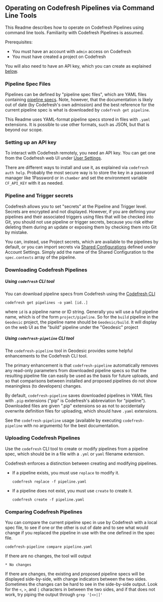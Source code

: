 ## Operating on Codefresh Pipelines via Command Line Tools

This Readme describes how to operate on Codefresh Pipelines using 
command line tools. Familiarity with Codefresh Pipelines is assumed.

Prerequisites:
- You must have an account with `admin` access on Codefresh
- You must have created a project on Codefresh

You will also need to have an API key, which you can create as
explained [below](#setting-up-api-key).

### Pipeline Spec Files

Pipelines can be defined by "pipeline spec files", which are YAML files
containing [pipeline specs](https://codefresh-io.github.io/cli/pipelines/spec/).
Note, however, that the documentation is likely out of date (by Codefresh's
own admission) and the best reference for the current pipeline spec is
what is downloaded by `codefresh get pipeline`.

This Readme uses YAML-format pipeline specs stored in files with `.yaml`
extensions. It is possible to use other formats, such as JSON, but that
is beyond our scope.

### Setting up an API key

To interact with Codefresh remotely, you need an API key. You can get one from
the Codefresh web UI under [User Settings](https://g.codefresh.io/user/settings).

There are different ways to install and use it, as explained via
`codefresh auth help`. Probably the most secure way is to store
the key in a password manager like 1Password or in `chamber` and 
set the environment variable `CF_API_KEY` with it as needed.


### Pipeline and Trigger secrets

Codefresh allows you to set "secrets" at the Pipeline and Trigger level. 
Secrets are encrypted and not displayed. However, if you are defining your
pipelines and their associated triggers using files that will be checked
into Git, you should not use pipeline or trigger secrets, because you risk
either deleting them during an update or exposing them by checking them
into Git by mistake. 

You can, instead, use Project secrets, which are available to the pipelines
by default, or you can import secrets via [Shared Configurations](https://g.codefresh.io/account-admin/account-conf/shared-config)
defined under Account Settings. Simply add the name of the Shared Configuration
to the `spec.contexts` array of the pipeline.

### Downloading Codefresh Pipelines

##### **Using `codefresh` CLI tool**

You can download pipeline specs from Codefresh using the [Codefresh CLI](https://codefresh-io.github.io/cli/pipelines/)
```
codefresh get pipelines -o yaml [id..]
```
where `id` is a pipeline name or ID string. Generally you will use a full
pipeline name, which is of the form `project/pipeline`. So for the `build`
pipeline in the `Geodesic` project, the pipeline name should be 
`Geodesic/build`. It will display on the web UI as the "build" pipeline under
the "Geodesic" project

##### **Using `codefresh-pipeline` CLI tool**

The `codefresh-pipeline` tool in Geodesic provides some helpful enhancements 
to the Codefresh CLI tool. 

The primary enhancement is that `codefresh-pipeline` automatically removes
any read-only parameters from downloaded pipeline specs so that the resulting
pipeline file can easily be used as the basis for future uploads, and 
so that comparisons between installed and proposed pipelines do not show
meaningless (to developers) changes.

By default, `codefresh-pipeline` saves downloaded pipelines in YAML files with
`.pip` extensions ("pip" is Codefresh's abbreviation for "pipeline"). 
Downloaded files are given ".pip" extensions so as not to accidentally overwrite 
definition files for uploading, which should have `.yaml` extensions. 

See the `codefresh-pipeline` usage (available by executing `codefresh-pipeline`
with no arguments) for the best documentation. 

### Uploading Codefresh Pipelines

Use the `codefresh` CLI tool to create or modify pipelines from a pipeline
spec, which should be in a file with a `.yml` or `yaml` filename extension.

Codefresh enforces a distinction between creating and modifying pipelines.
- If a pipeline exists, you must use `replace` to modify it.
    ```
    codefresh replace -f pipeline.yaml
    ```

- If a pipeline does not exist, you must use `create` to create it.
    ```
    codefresh create -f pipeline.yaml
    ```

### Comparing Codefresh Pipelines

You can compare the current pipeline spec in use by Codefresh with a local
spec file, to see if one or the other is out of date and to see what would
change if you replaced the pipeline in use with the one defined in the 
spec file. 

```text
codefresh-pipeline compare pipeline.yaml
```

If there are no changes, the tool will output
```text
* No changes
```

If there are changes, the existing and proposed pipeline specs will be
displayed side-by-side, with change indicators between the two sides.
Sometimes the changes can be hard to see in the side-by-side output. Look
for the `<`, `>`, and `|` characters in between the two sides, and if that
does not work, try piping the output through `grep '[<>|]'`
